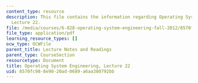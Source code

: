 ```yaml
---
content_type: resource
description: This file contains the information regarding Operating System Engineering,
  Lecture 22.
file: /media/courses/6-828-operating-system-engineering-fall-2012/8570fc988e9020ad0689a6aa380792bb_MIT6_828F12_lec22_notes.pdf
file_type: application/pdf
learning_resource_types: []
ocw_type: OCWFile
parent_title: Lecture Notes and Readings
parent_type: CourseSection
resourcetype: Document
title: Operating System Engineering, Lecture 22
uid: 8570fc98-8e90-20ad-0689-a6aa380792bb
---
```

